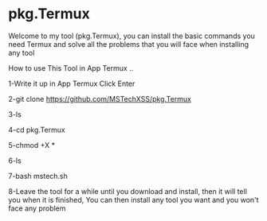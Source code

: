 # pkg.Termux
Welcome to my tool (pkg.Termux), you can install the basic commands you need Termux and solve all the problems that you will face when installing any tool
 
How to use This Tool in App Termux ..

1-Write it up in App Termux Click Enter

2-git clone https://github.com/MSTechXSS/pkg.Termux

3-ls

4-cd pkg.Termux

5-chmod +X *

6-ls

7-bash mstech.sh

8-Leave the tool for a while until you download and install, then it will tell you when it is finished, You can then install any tool you want and you won't face any problem
